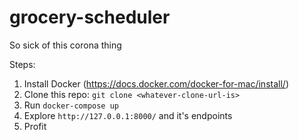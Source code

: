 # grocery-scheduler
So sick of this corona thing

Steps:
1. Install Docker (https://docs.docker.com/docker-for-mac/install/)
2. Clone this repo: `git clone <whatever-clone-url-is>`
3. Run `docker-compose up`
4. Explore `http://127.0.0.1:8000/` and it's endpoints
5. Profit
